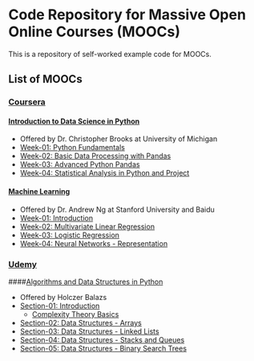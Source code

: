 # Code Repository for Massive Open Online Courses (MOOCs)
This is a repository of self-worked example code for MOOCs.

## List of MOOCs

### [Coursera](https://www.coursera.org/)

#### [Introduction to Data Science in Python](https://www.coursera.org/learn/python-data-analysis/)  
+ Offered by Dr. Christopher Brooks at University of Michigan  
+ [Week-01: Python Fundamentals](https://github.com/liberaliscomputing/code-for-moocs/tree/master/coursera/introduction-to-data-science-in-python/week-01-python-fundamentals)  
+ [Week-02: Basic Data Processing with Pandas](https://github.com/liberaliscomputing/code-for-moocs/tree/master/coursera/introduction-to-data-science-in-python/week-02-basic-data-processing-with-pandas)  
+ [Week-03: Advanced Python Pandas](https://github.com/liberaliscomputing/code-for-moocs/tree/master/coursera/introduction-to-data-science-in-python/week-03-advanced-python-pandas)  
+ [Week-04: Statistical Analysis in Python and Project](https://github.com/liberaliscomputing/code-for-moocs/tree/master/coursera/introduction-to-data-science-in-python/week-04-statistical-analysis-in-python-and-project)

#### [Machine Learning](https://www.coursera.org/learn/machine-learning/)
+ Offered by Dr. Andrew Ng at Stanford University and Baidu
+ [Week-01: Introduction](https://github.com/liberaliscomputing/code-for-moocs/tree/master/coursera/machine-learning/week-01)
+ [Week-02: Multivariate Linear Regression](https://github.com/liberaliscomputing/code-for-moocs/tree/master/coursera/machine-learning/week-02)
+ [Week-03: Logistic Regression](https://github.com/liberaliscomputing/code-for-moocs/tree/master/coursera/machine-learning/week-03)
+ [Week-04: Neural Networks - Representation](https://github.com/liberaliscomputing/code-for-moocs/tree/master/coursera/machine-learning/week-04)

### [Udemy](https://www.udemy.com/)

####[Algorithms and Data Structures in Python](https://www.udemy.com/algorithms-and-data-structures-in-python/)
+ Offered by Holczer Balazs
+ [Section-01: Introduction](https://github.com/liberaliscomputing/code-for-moocs/blob/master/udemy/algorithms-and-data-structures-in-python/introduction.ipynb)  
	+ [Complexity Theory Basics](https://www.udemy.com/complexity-theory-basics/)  
+ [Section-02: Data Structures - Arrays](https://github.com/liberaliscomputing/code-for-moocs/blob/master/udemy/algorithms-and-data-structures-in-python/data_structures_arrays.ipynb)  
+ [Section-03: Data Structures - Linked Lists](https://github.com/liberaliscomputing/code-for-moocs/blob/master/udemy/algorithms-and-data-structures-in-python/data_structures_linked_lists.ipynb)  
+ [Section-04: Data Structures - Stacks and Queues](https://github.com/liberaliscomputing/code-for-moocs/blob/master/udemy/algorithms-and-data-structures-in-python/data_structures_stacks_and_queues.ipynb)  
+ [Section-05: Data Structures - Binary Search Trees](https://github.com/liberaliscomputing/code-for-moocs/blob/master/udemy/algorithms-and-data-structures-in-python/data_structures_binary_search_trees.ipynb)  


